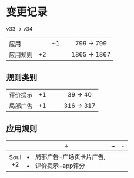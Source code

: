 # 变更记录

v33 -> v34

||||||
|-|:-:|:-:|:-:|:-:|
|应用||~1||799 -> 799|
|应用规则|+2|||1865 -> 1867|

## 规则类别

||||||
|-|:-:|:-:|:-:|:-:|
|评价提示|+1|||39 -> 40|
|局部广告|+1|||316 -> 317|

## 应用规则

||+|~|-|
|:-:|-|-|-|
|Soul<br>+2|<li>局部广告-广场页卡片广告,<li>评价提示-app评分|||
